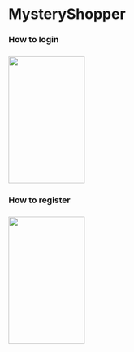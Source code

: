 # MysteryShopper

<h3>How to login<h3>
<img src="https://github.com/Stef80/MysteryShopper/blob/master/20200827_172731%5B1%5D.gif" width=150 height=250>
<h3>How to register<h3>
<img src="https://github.com/Stef80/MysteryShopper/blob/master/20200827_175155%5B1%5D.gif" width=150 height=250>
